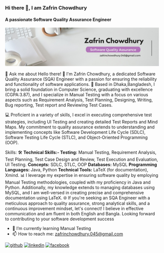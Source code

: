 ### Hi there 👋, I am  Zafrin Chowdhury
#### A passionate Software Quality Assurance Engineer 
![A passionate Software Quality Assurance Engineer ](https://github.com/Zafrin-Chowdhury-Joya/Zafrin-Chowdhury-Joya/blob/main/Banner.jpeg)

💬 Ask me about Hello there! 👋 I'm Zafrin Chowdhury, a dedicated Software Quality Assurance (SQA) Engineer with a passion for ensuring the reliability and functionality of software applications. 🚀 Based in Dhaka,Bangladesh, I bring a solid foundation in Computer Science, graduating with excellence (CGPA:3.87), and I specialize in Manual Testing with a focus on various aspects such as Requirement Analysis, Test Planning, Designing, Writing, Bug reporting, Test report and Reviewing Test Cases.

💻 Proficient in a variety of skills, I excel in executing comprehensive test strategies, including UI Testing and creating detailed Test Reports and Mind Maps. My commitment to quality assurance extends to understanding and implementing concepts like Software Development Life Cycle (SDLC), Software Testing Life Cycle (STLC), and Object-Oriented Programming (OOP).

Skills: 🛠️ **Technical Skills:- Testing:** Manual Testing, Requirement Analysis, Test Planning, Test Case Design and Review, Test Execution and Evaluation, UI Testing.  **Concepts:** SDLC, STLC, OOP **Databases:** MySQL **Programming Languages:** Java, Python **Technical Tools:** LaTeX (for documentation), Xmind. 📊 I leverage my expertise in ensuring software quality by employing Manual Testing methodologies, coupled with my proficiency in Java and Python. Additionally, my knowledge extends to managing databases using MySQL, and I am well-versed in creating precise and comprehensive documentation using LaTeX.  🌐 If you're seeking an SQA Engineer with a meticulous approach to quality assurance, strong analytical skills, and a continuous improvement mindset, let's connect! I believe in effective communication and am fluent in both English and Bangla. Looking forward to contributing to your software development success 

- 🌱 I’m currently learning Manual Testing  
- 📫 How to reach me: zafrinchowdhury.045@gmail.com 


[<img src='https://cdn.jsdelivr.net/npm/simple-icons@3.0.1/icons/github.svg' alt='github' height='40'>](https://github.com/https://github.com/Zafrin-Chowdhury-Joya)  [<img src='https://cdn.jsdelivr.net/npm/simple-icons@3.0.1/icons/linkedin.svg' alt='linkedin' height='40'>](https://www.linkedin.com/in/https://www.linkedin.com/in/zafrin-chowdhury/)  [<img src='https://cdn.jsdelivr.net/npm/simple-icons@3.0.1/icons/facebook.svg' alt='facebook' height='40'>](https://www.facebook.com/https://web.facebook.com/zafrin.c.joya)  

